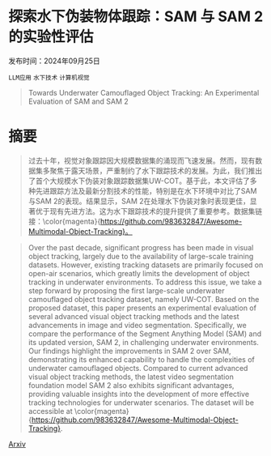 # 探索水下伪装物体跟踪：SAM 与 SAM 2 的实验性评估

发布时间：2024年09月25日

`LLM应用` `水下技术` `计算机视觉`

> Towards Underwater Camouflaged Object Tracking: An Experimental Evaluation of SAM and SAM 2

# 摘要

> 过去十年，视觉对象跟踪因大规模数据集的涌现而飞速发展。然而，现有数据集多聚焦于露天场景，严重制约了水下跟踪技术的发展。为此，我们推出了首个大规模水下伪装对象跟踪数据集UW-COT。基于此，本文评估了多种先进跟踪方法及最新分割技术的性能，特别是在水下环境中对比了SAM与SAM 2的表现。结果显示，SAM 2在处理水下伪装对象时表现更佳，显著优于现有先进方法。这为水下跟踪技术的提升提供了重要参考。数据集链接：\color{magenta}{https://github.com/983632847/Awesome-Multimodal-Object-Tracking}。

> Over the past decade, significant progress has been made in visual object tracking, largely due to the availability of large-scale training datasets. However, existing tracking datasets are primarily focused on open-air scenarios, which greatly limits the development of object tracking in underwater environments. To address this issue, we take a step forward by proposing the first large-scale underwater camouflaged object tracking dataset, namely UW-COT. Based on the proposed dataset, this paper presents an experimental evaluation of several advanced visual object tracking methods and the latest advancements in image and video segmentation. Specifically, we compare the performance of the Segment Anything Model (SAM) and its updated version, SAM 2, in challenging underwater environments. Our findings highlight the improvements in SAM 2 over SAM, demonstrating its enhanced capability to handle the complexities of underwater camouflaged objects. Compared to current advanced visual object tracking methods, the latest video segmentation foundation model SAM 2 also exhibits significant advantages, providing valuable insights into the development of more effective tracking technologies for underwater scenarios. The dataset will be accessible at \color{magenta}{https://github.com/983632847/Awesome-Multimodal-Object-Tracking}.

[Arxiv](https://arxiv.org/abs/2409.16902)
